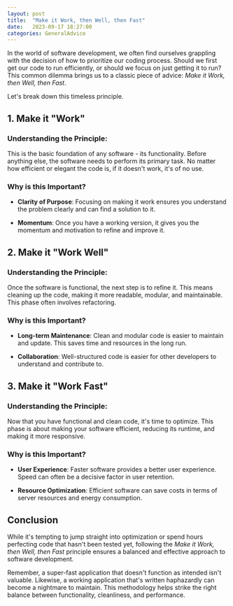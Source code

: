 ```yaml
---
layout: post
title:  "Make it Work, then Well, then Fast"
date:   2023-09-17 18:27:00
categories: GeneralAdvice
---
```


In the world of software development, we often find ourselves grappling with the decision of how to prioritize our coding process. Should we first get our code to run efficiently, or should we focus on just getting it to run? This common dilemma brings us to a classic piece of advice: _Make it Work, then Well, then Fast_.

Let's break down this timeless principle.

## 1. **Make it "Work"**

### Understanding the Principle:

This is the basic foundation of any software - its functionality. Before anything else, the software needs to perform its primary task. No matter how efficient or elegant the code is, if it doesn't work, it's of no use.

### Why is this Important?

- **Clarity of Purpose**: Focusing on making it work ensures you understand the problem clearly and can find a solution to it.
  
- **Momentum**: Once you have a working version, it gives you the momentum and motivation to refine and improve it.

## 2. **Make it "Work Well"**

### Understanding the Principle:

Once the software is functional, the next step is to refine it. This means cleaning up the code, making it more readable, modular, and maintainable. This phase often involves refactoring.

### Why is this Important?

- **Long-term Maintenance**: Clean and modular code is easier to maintain and update. This saves time and resources in the long run.

- **Collaboration**: Well-structured code is easier for other developers to understand and contribute to.

## 3. **Make it "Work Fast"**

### Understanding the Principle:

Now that you have functional and clean code, it's time to optimize. This phase is about making your software efficient, reducing its runtime, and making it more responsive.

### Why is this Important?

- **User Experience**: Faster software provides a better user experience. Speed can often be a decisive factor in user retention.

- **Resource Optimization**: Efficient software can save costs in terms of server resources and energy consumption.

## **Conclusion**

While it's tempting to jump straight into optimization or spend hours perfecting code that hasn't been tested yet, following the _Make it Work, then Well, then Fast_ principle ensures a balanced and effective approach to software development. 

Remember, a super-fast application that doesn't function as intended isn't valuable. Likewise, a working application that's written haphazardly can become a nightmare to maintain. This methodology helps strike the right balance between functionality, cleanliness, and performance.